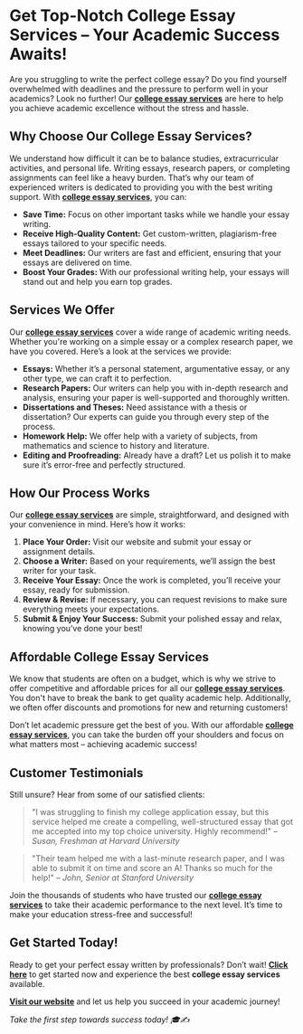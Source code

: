 # Get Top-Notch College Essay Services – Your Academic Success Awaits!

Are you struggling to write the perfect college essay? Do you find yourself overwhelmed with deadlines and the pressure to perform well in your academics? Look no further! Our **[college essay services](https://tinyurl.com/topessay?keyword=college+essay+services)** are here to help you achieve academic excellence without the stress and hassle.

## Why Choose Our College Essay Services?

We understand how difficult it can be to balance studies, extracurricular activities, and personal life. Writing essays, research papers, or completing assignments can feel like a heavy burden. That’s why our team of experienced writers is dedicated to providing you with the best writing support. With **[college essay services](https://tinyurl.com/topessay?keyword=college+essay+services)**, you can:

- **Save Time:** Focus on other important tasks while we handle your essay writing.
- **Receive High-Quality Content:** Get custom-written, plagiarism-free essays tailored to your specific needs.
- **Meet Deadlines:** Our writers are fast and efficient, ensuring that your essays are delivered on time.
- **Boost Your Grades:** With our professional writing help, your essays will stand out and help you earn top grades.

## Services We Offer

Our **[college essay services](https://tinyurl.com/topessay?keyword=college+essay+services)** cover a wide range of academic writing needs. Whether you're working on a simple essay or a complex research paper, we have you covered. Here’s a look at the services we provide:

- **Essays:** Whether it’s a personal statement, argumentative essay, or any other type, we can craft it to perfection.
- **Research Papers:** Our writers can help you with in-depth research and analysis, ensuring your paper is well-supported and thoroughly written.
- **Dissertations and Theses:** Need assistance with a thesis or dissertation? Our experts can guide you through every step of the process.
- **Homework Help:** We offer help with a variety of subjects, from mathematics and science to history and literature.
- **Editing and Proofreading:** Already have a draft? Let us polish it to make sure it’s error-free and perfectly structured.

## How Our Process Works

Our **[college essay services](https://tinyurl.com/topessay?keyword=college+essay+services)** are simple, straightforward, and designed with your convenience in mind. Here’s how it works:

1. **Place Your Order:** Visit our website and submit your essay or assignment details.
2. **Choose a Writer:** Based on your requirements, we’ll assign the best writer for your task.
3. **Receive Your Essay:** Once the work is completed, you’ll receive your essay, ready for submission.
4. **Review & Revise:** If necessary, you can request revisions to make sure everything meets your expectations.
5. **Submit & Enjoy Your Success:** Submit your polished essay and relax, knowing you’ve done your best!

## Affordable College Essay Services

We know that students are often on a budget, which is why we strive to offer competitive and affordable prices for all our **[college essay services](https://tinyurl.com/topessay?keyword=college+essay+services)**. You don't have to break the bank to get quality academic help. Additionally, we often offer discounts and promotions for new and returning customers!

Don’t let academic pressure get the best of you. With our affordable **[college essay services](https://tinyurl.com/topessay?keyword=college+essay+services)**, you can take the burden off your shoulders and focus on what matters most – achieving academic success!

## Customer Testimonials

Still unsure? Hear from some of our satisfied clients:

> "I was struggling to finish my college application essay, but this service helped me create a compelling, well-structured essay that got me accepted into my top choice university. Highly recommend!" – _Susan, Freshman at Harvard University_

> "Their team helped me with a last-minute research paper, and I was able to submit it on time and score an A! Thanks so much for the help!" – _John, Senior at Stanford University_

Join the thousands of students who have trusted our **[college essay services](https://tinyurl.com/topessay?keyword=college+essay+services)** to take their academic performance to the next level. It’s time to make your education stress-free and successful!

## Get Started Today!

Ready to get your perfect essay written by professionals? Don’t wait! **[Click here](https://tinyurl.com/topessay?keyword=college+essay+services)** to get started now and experience the best **college essay services** available.

**[Visit our website](https://tinyurl.com/topessay?keyword=college+essay+services)** and let us help you succeed in your academic journey!

_Take the first step towards success today! 🎓✍️_
